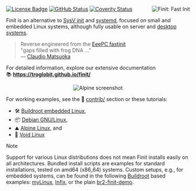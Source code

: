 [![License Badge][]][License] [![GitHub Status][]][GitHub] [![Coverity Status][]][Coverity Scan]
<img align="right" src="img/finit3.png" alt="Finit: Fast Init">

Finit is an alternative to [SysV init](https://en.wikipedia.org/wiki/Init)
and [systemd](https://www.freedesktop.org/wiki/Software/systemd/), focused
on small and embedded Linux systems, although fully usable on server and
[desktop systems][finix].

> Reverse engineered from the [EeePC fastinit][]  
> "gaps filled with frog DNA …"  
> — [Claudio Matsuoka][]

For detailed information, explore our extensive documentation  
:books: **<https://troglobit.github.io/finit/>**

<div align="center">
  <img src="img/alpine-screenshot2.png" alt="Alpine screenshot"><br/>
</div>

For working examples, see the :rocket: [contrib/](contrib/) section or these
tutorials:

  * :hammer_and_wrench: [Buildroot embedded Linux](https://troglobit.com/post/2022-12-26-buildroot-demo-of-fastinit-finit/),
  * :package: [Debian GNU/Linux](contrib/debian/),
  * :mountain: [Alpine Linux](contrib/alpine/), and
  * :milky_way: [Void Linux](contrib/void/)

> [!NOTE]
> Support for various Linux distributions does not mean Finit installs
> easily on all architectures.  Bundled install scripts are examples for
> standard installations, tested on amd64 (x86_64) systems.  Custom
> setups, e.g., for embedded systems, can be found in the following
> [Buildroot][] based examples: [myLinux][], [Infix][], or the plain
> [br2-finit-demo](https://github.com/troglobit/br2-finit-demo).

[finix]:            https://github.com/aanderse/finix
[Buildroot]:        https://buildroot.org
[Infix]:            https://kernelkit.github.io
[myLinux]:          https://github.com/troglobit/myLinux/
[EeePC fastinit]:   https://web.archive.org/web/20071208212450/http://wiki.eeeuser.com/boot_process:the_boot_process
[Claudio Matsuoka]: https://github.com/cmatsuoka
[License]:          https://en.wikipedia.org/wiki/MIT_License
[License Badge]:    https://img.shields.io/badge/License-MIT-teal.svg
[GitHub]:           https://github.com/troglobit/finit/actions/workflows/build.yml/
[GitHub Status]:    https://github.com/troglobit/finit/actions/workflows/build.yml/badge.svg
[Coverity Scan]:    https://scan.coverity.com/projects/3545
[Coverity Status]:  https://scan.coverity.com/projects/3545/badge.svg
